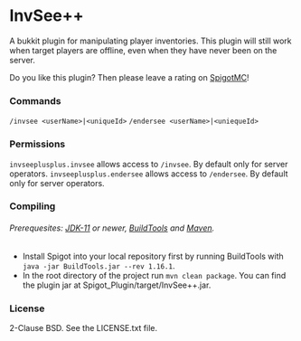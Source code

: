 # InvSee++

A bukkit plugin for manipulating player inventories.
This plugin will still work when target players are offline, even when they have never been on the server.

Do you like this plugin? Then please leave a rating on [SpigotMC](https://www.spigotmc.org/resources/invsee.82342/)!

### Commands
`/invsee <userName>|<uniqueId>`
`/endersee <userName>|<uniequeId>`

### Permissions

`invseeplusplus.invsee` allows access to `/invsee`. By default only for server operators.
`invseeplusplus.endersee` allows access to `/endersee`. By default only for server operators.

### Compiling

###### Prerequesites: [JDK-11](https://jdk.java.net/) or newer, [BuildTools](https://www.spigotmc.org/wiki/buildtools/) and [Maven](https://maven.apache.org).

- Install Spigot into your local repository first by running BuildTools with
`java -jar BuildTools.jar --rev 1.16.1`.
- In the root directory of the project run `mvn clean package`.
You can find the plugin jar at Spigot_Plugin/target/InvSee++.jar.

### License
2-Clause BSD. See the LICENSE.txt file.